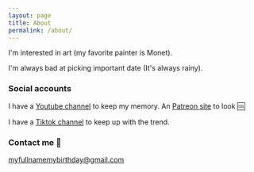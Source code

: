 ```yaml
---
layout: page
title: About
permalink: /about/
---
```


I'm interested in art (my favorite painter is Monet).

I'm always bad at picking important date (It's always rainy).

### Social accounts

I have a [Youtube channel](https://www.youtube.com/channel/UCEfdtF7584ZuzqLtKziPZgA) to keep my memory. An [Patreon site](https://www.patreon.com/hkab) to look 🆒

I have a [Tiktok channel](https://www.tiktok.com/@xucxacxucxich) to keep up with the trend.

### Contact me 📮

[myfullnamemybirthday@gmail.com](mailto:nguyenphutruong2707@gmail.com)